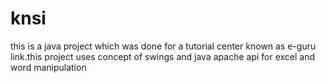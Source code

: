 # knsi
this is a java project which was done for a tutorial center known as e-guru link.this project uses concept of swings and java apache api for excel and word manipulation
